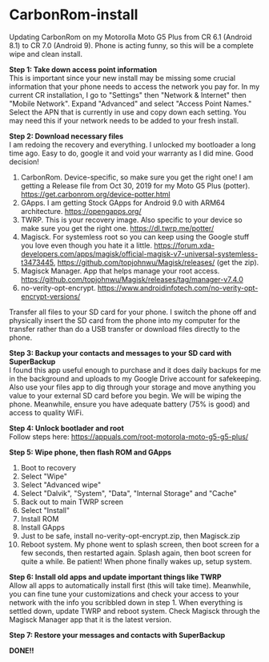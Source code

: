 # CarbonRom-install
Updating CarbonRom on my Motorolla Moto G5 Plus from CR 6.1 (Android 8.1) to CR 7.0 (Android 9). Phone is acting funny, so this will be a complete wipe and clean install.


**Step 1: Take down access point information**  
This is important since your new install may be missing some crucial information that your phone needs to access the network you pay for. In my current CR installation, I go to "Settings" then "Network & Internet" then "Mobile Network". Expand "Advanced" and select "Access Point Names." Select the APN that is currently in use and copy down each setting. You may need this if your network needs to be added to your fresh install.  

**Step 2: Download necessary files**  
I am redoing the recovery and everything. I unlocked my bootloader a long time ago. Easy to do, google it and void your warranty as I did mine. Good decision!  

  1) CarbonRom. Device-specific, so make sure you get the right one! I am getting a Release file from Oct 30, 2019 for my Moto G5 Plus (potter). https://get.carbonrom.org/device-potter.html  
  2) GApps. I am getting Stock GApps for Android 9.0 with ARM64 architecture. https://opengapps.org/  
  3) TWRP. This is your recovery image. Also specific to your device so make sure you get the right one. https://dl.twrp.me/potter/  
  4) Magisck. For systemless root so you can keep using the Google stuff you love even though you hate it a little. https://forum.xda-developers.com/apps/magisk/official-magisk-v7-universal-systemless-t3473445, https://github.com/topjohnwu/Magisk/releases/ (get the zip).  
  5) Magisck Manager. App that helps manage your root access. https://github.com/topjohnwu/Magisk/releases/tag/manager-v7.4.0  
  6) no-verity-opt-encrypt. https://www.androidinfotech.com/no-verity-opt-encrypt-versions/  

Transfer all files to your SD card for your phone. I switch the phone off and physically insert the SD card from the phone into my computer for the transfer rather than do a USB transfer or download files directly to the phone.  

**Step 3: Backup your contacts and messages to your SD card with SuperBackup**  
I found this app useful enough to purchase and it does daily backups for me in the background and uploads to my Google Drive account for safekeeping. Also use your files app to dig through your storage and move anything you value to your external SD card before you begin. We will be wiping the phone. Meanwhile, ensure you have adequate battery (75% is good) and access to quality WiFi.

**Step 4: Unlock bootlader and root**  
Follow steps here: https://appuals.com/root-motorola-moto-g5-g5-plus/  

**Step 5: Wipe phone, then flash ROM and GApps**  
  1) Boot to recovery  
  2) Select "Wipe"  
  3) Select "Advanced wipe"  
  4) Select "Dalvik", "System", "Data", "Internal Storage" and "Cache"  
  5) Back out to main TWRP screen  
  6) Select "Install"  
  7) Install ROM  
  8) Install GApps  
  9) Just to be safe, install no-verity-opt-encrypt.zip, then Magisck.zip  
  10) Reboot system. My phone went to splash screen, then boot screen for a few seconds, then restarted again. Splash again, then boot screen for quite a while. Be patient! When phone finally wakes up, setup system.  

**Step 6: Install old apps and update important things like TWRP**  
Allow all apps to automatically install first (this will take time). Meanwhile, you can fine tune your customizations and check your access to your network with the info you scribbled down in step 1. When everything is settled down, update TWRP and reboot system.  Check Magisck through the Magisck Manager app that it is the latest version.   

**Step 7: Restore your messages and contacts with SuperBackup**  

**DONE!!**  
